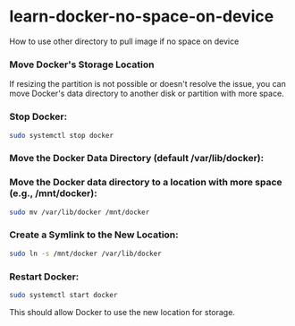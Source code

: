 # learn-docker-no-space-on-device
How to use other directory to pull image if no space on device

### Move Docker's Storage Location
If resizing the partition is not possible or doesn't resolve the issue, you can move Docker's data directory to another disk or partition with more space.

### Stop Docker:

```bash
sudo systemctl stop docker
```
### Move the Docker Data Directory (default /var/lib/docker):

### Move the Docker data directory to a location with more space (e.g., /mnt/docker):

```bash
sudo mv /var/lib/docker /mnt/docker
```
### Create a Symlink to the New Location:
```bash
sudo ln -s /mnt/docker /var/lib/docker
```
### Restart Docker:
```bash
sudo systemctl start docker
````
This should allow Docker to use the new location for storage.
